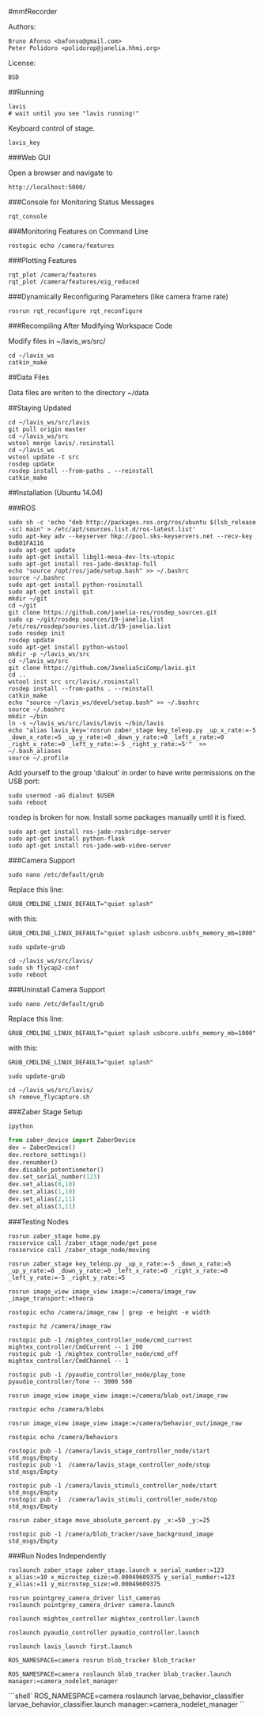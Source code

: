 #mmfRecorder

Authors:

    Bruno Afonso <bafonso@gmail.com>
    Peter Polidoro <polidorop@janelia.hhmi.org>

License:

    BSD

##Running

```shell
lavis
# wait until you see "lavis running!"
```

Keyboard control of stage.

```shell
lavis_key
```

###Web GUI

Open a browser and navigate to

    http://localhost:5000/

###Console for Monitoring Status Messages

```shell
rqt_console
```

###Monitoring Features on Command Line

```shell
rostopic echo /camera/features
```

###Plotting Features

```shell
rqt_plot /camera/features
rqt_plot /camera/features/eig_reduced
```

###Dynamically Reconfiguring Parameters (like camera frame rate)

```shell
rosrun rqt_reconfigure rqt_reconfigure
```

###Recompiling After Modifying Workspace Code

Modify files in ~/lavis_ws/src/

```shell
cd ~/lavis_ws
catkin_make
```

##Data Files

Data files are writen to the directory ~/data

##Staying Updated

```shell
cd ~/lavis_ws/src/lavis
git pull origin master
cd ~/lavis_ws/src
wstool merge lavis/.rosinstall
cd ~/lavis_ws
wstool update -t src
rosdep update
rosdep install --from-paths . --reinstall
catkin_make
```

##Installation (Ubuntu 14.04)

###ROS

```shell
sudo sh -c 'echo "deb http://packages.ros.org/ros/ubuntu $(lsb_release -sc) main" > /etc/apt/sources.list.d/ros-latest.list'
sudo apt-key adv --keyserver hkp://pool.sks-keyservers.net --recv-key 0xB01FA116
sudo apt-get update
sudo apt-get install libgl1-mesa-dev-lts-utopic
sudo apt-get install ros-jade-desktop-full
echo "source /opt/ros/jade/setup.bash" >> ~/.bashrc
source ~/.bashrc
sudo apt-get install python-rosinstall
sudo apt-get install git
mkdir ~/git
cd ~/git
git clone https://github.com/janelia-ros/rosdep_sources.git
sudo cp ~/git/rosdep_sources/19-janelia.list /etc/ros/rosdep/sources.list.d/19-janelia.list
sudo rosdep init
rosdep update
sudo apt-get install python-wstool
mkdir -p ~/lavis_ws/src
cd ~/lavis_ws/src
git clone https://github.com/JaneliaSciComp/lavis.git
cd ..
wstool init src src/lavis/.rosinstall
rosdep install --from-paths . --reinstall
catkin_make
echo "source ~/lavis_ws/devel/setup.bash" >> ~/.bashrc
source ~/.bashrc
mkdir ~/bin
ln -s ~/lavis_ws/src/lavis/lavis ~/bin/lavis
echo "alias lavis_key='rosrun zaber_stage key_teleop.py _up_x_rate:=-5 _down_x_rate:=5 _up_y_rate:=0 _down_y_rate:=0 _left_x_rate:=0 _right_x_rate:=0 _left_y_rate:=-5 _right_y_rate:=5'"  >> ~/.bash_aliases
source ~/.profile
```

Add yourself to the group 'dialout' in order to have write permissions on the USB port:

```shell
sudo usermod -aG dialout $USER
sudo reboot
```

rosdep is broken for now. Install some packages manually until it is fixed.

```shell
sudo apt-get install ros-jade-rosbridge-server
sudo apt-get install python-flask
sudo apt-get install ros-jade-web-video-server
```

###Camera Support

```shell
sudo nano /etc/default/grub
```

Replace this line:

```shell
GRUB_CMDLINE_LINUX_DEFAULT="quiet splash"
```

with this:

```shell
GRUB_CMDLINE_LINUX_DEFAULT="quiet splash usbcore.usbfs_memory_mb=1000"
```

```shell
sudo update-grub
```

```shell
cd ~/lavis_ws/src/lavis/
sudo sh flycap2-conf
sudo reboot
```

###Uninstall Camera Support

```shell
sudo nano /etc/default/grub
```

Replace this line:

```shell
GRUB_CMDLINE_LINUX_DEFAULT="quiet splash usbcore.usbfs_memory_mb=1000"
```

with this:

```shell
GRUB_CMDLINE_LINUX_DEFAULT="quiet splash"
```

```shell
sudo update-grub
```

```shell
cd ~/lavis_ws/src/lavis/
sh remove_flycapture.sh
```

###Zaber Stage Setup

```shell
ipython
```

```python
from zaber_device import ZaberDevice
dev = ZaberDevice()
dev.restore_settings()
dev.renumber()
dev.disable_potentiometer()
dev.set_serial_number(123)
dev.set_alias(0,10)
dev.set_alias(1,10)
dev.set_alias(2,11)
dev.set_alias(3,11)
```

###Testing Nodes

```shell
rosrun zaber_stage home.py
rosservice call /zaber_stage_node/get_pose
rosservice call /zaber_stage_node/moving
```

```shell
rosrun zaber_stage key_teleop.py _up_x_rate:=-5 _down_x_rate:=5 _up_y_rate:=0 _down_y_rate:=0 _left_x_rate:=0 _right_x_rate:=0 _left_y_rate:=-5 _right_y_rate:=5
```

```shell
rosrun image_view image_view image:=/camera/image_raw _image_transport:=theora
```

```shell
rostopic echo /camera/image_raw | grep -e height -e width
```

```shell
rostopic hz /camera/image_raw
```

```shell
rostopic pub -1 /mightex_controller_node/cmd_current mightex_controller/CmdCurrent -- 1 200
rostopic pub -1 /mightex_controller_node/cmd_off mightex_controller/CmdChannel -- 1
```

```shell
rostopic pub -1 /pyaudio_controller_node/play_tone pyaudio_controller/Tone -- 3000 500
```

```shell
rosrun image_view image_view image:=/camera/blob_out/image_raw
```

```shell
rostopic echo /camera/blobs
```

```shell
rosrun image_view image_view image:=/camera/behavior_out/image_raw
```

```shell
rostopic echo /camera/behaviors
```

```shell
rostopic pub -1 /camera/lavis_stage_controller_node/start std_msgs/Empty
rostopic pub -1  /camera/lavis_stage_controller_node/stop std_msgs/Empty
```

```shell
rostopic pub -1 /camera/lavis_stimuli_controller_node/start std_msgs/Empty
rostopic pub -1  /camera/lavis_stimuli_controller_node/stop std_msgs/Empty
```

```shell
rosrun zaber_stage move_absolute_percent.py _x:=50 _y:=25
```

```shell
rostopic pub -1 /camera/blob_tracker/save_background_image std_msgs/Empty
```

###Run Nodes Independently

```shell
roslaunch zaber_stage zaber_stage.launch x_serial_number:=123 x_alias:=10 x_microstep_size:=0.00049609375 y_serial_number:=123 y_alias:=11 y_microstep_size:=0.00049609375
```

```shell
rosrun pointgrey_camera_driver list_cameras
roslaunch pointgrey_camera_driver camera.launch
```

```shell
roslaunch mightex_controller mightex_controller.launch
```

```shell
roslaunch pyaudio_controller pyaudio_controller.launch
```

```shell
roslaunch lavis_launch first.launch
```

```shell
ROS_NAMESPACE=camera rosrun blob_tracker blob_tracker
```

```shell
ROS_NAMESPACE=camera roslaunch blob_tracker blob_tracker.launch manager:=camera_nodelet_manager
```

```shell`
ROS_NAMESPACE=camera roslaunch larvae_behavior_classifier larvae_behavior_classifier.launch manager:=camera_nodelet_manager
``
